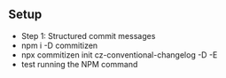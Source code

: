 ## Setup

- Step 1: Structured commit messages
- npm i -D commitizen
- npx commitizen init cz-conventional-changelog -D -E
- test running the NPM command
